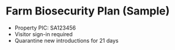 # Farm Biosecurity Plan (Sample)
- Property PIC: SA123456
- Visitor sign-in required
- Quarantine new introductions for 21 days
